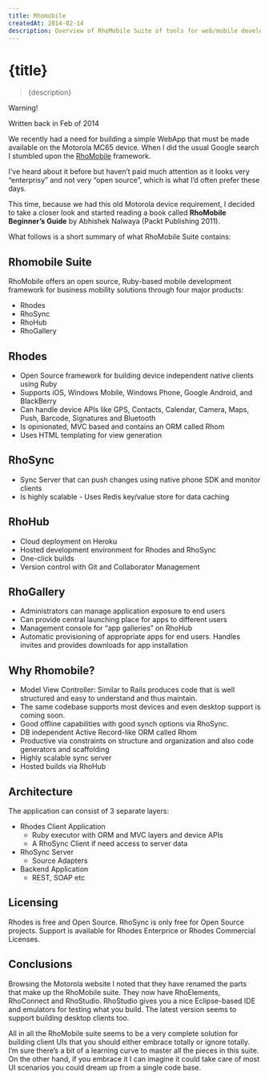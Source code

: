 ```yaml
---
title: Rhomobile
createdAt: 2014-02-14
description: Overview of RhoMobile Suite of tools for web/mobile developers.
---
```


# {title}

> {description}

<div class="custom-block warning">
  <p class="custom-block-title">Warning!</p>
  <p>Written back in Feb of 2014</p>
</div>

We recently had a need for building a simple WebApp that must be made available on the Motorola MC65 device. When I did the usual Google search I stumbled upon the [RhoMobile](https://www.zebra.com/us/en/products/software/mobile-computers/rhomobile-suite.html) framework.

I’ve heard about it before but haven’t paid much attention as it looks very “enterprisy” and not very “open source”, which is what I’d often prefer these days.

This time, because we had this old Motorola device requirement, I decided to take a closer look and started reading a book called **RhoMobile Beginner’s Guide** by Abhishek Nalwaya (Packt Publishing 2011).

What follows is a short summary of what RhoMobile Suite contains:

## Rhomobile Suite

RhoMobile offers an open source, Ruby-based mobile development framework for business mobility solutions through four major products:

- Rhodes
- RhoSync
- RhoHub
- RhoGallery

## Rhodes

- Open Source framework for building device independent native clients using Ruby
- Supports iOS, Windows Mobile, Windows Phone, Google Android, and BlackBerry
- Can handle device APIs like GPS, Contacts, Calendar, Camera, Maps, Push, Barcode, Signatures and Bluetooth
- Is opinionated, MVC based and contains an ORM called Rhom
- Uses HTML templating for view generation

## RhoSync

- Sync Server that can push changes using native phone SDK and monitor clients
- Is highly scalable - Uses Redis key/value store for data caching

## RhoHub

- Cloud deployment on Heroku
- Hosted development environment for Rhodes and RhoSync
- One-click builds
- Version control with Git and Collaborator Management

## RhoGallery

- Administrators can manage application exposure to end users
- Can provide central launching place for apps to different users
- Management console for “app galleries” on RhoHub
- Automatic provisioning of appropriate apps for end users. Handles invites and provides downloads for app installation

## Why Rhomobile?

- Model View Controller: Similar to Rails produces code that is well structured and easy to understand and thus maintain.
- The same codebase supports most devices and even desktop support is coming soon.
- Good offline capabilities with good synch options via RhoSync.
- DB independent Active Record-like ORM called Rhom
- Productive via constraints on structure and organization and also code generators and scaffolding
- Highly scalable sync server
- Hosted builds via RhoHub

## Architecture

The application can consist of 3 separate layers:

- Rhodes Client Application
  - Ruby executor with ORM and MVC layers and device APIs
  - A RhoSync Client if need access to server data
- RhoSync Server
  - Source Adapters
- Backend Application
  - REST, SOAP etc

## Licensing

Rhodes is free and Open Source. RhoSync is only free for Open Source projects. Support is available for Rhodes Enterprice or Rhodes Commercial Licenses.

## Conclusions

Browsing the Motorola website I noted that they have renamed the parts that make up the RhoMobile suite. They now have RhoElements, RhoConnect and RhoStudio. RhoStudio gives you a nice Eclipse-based IDE and emulators for testing what you build. The latest version seems to support building desktop clients too.

All in all the RhoMobile suite seems to be a very complete solution for building client UIs that you should either embrace totally or ignore totally. I’m sure there’s a bit of a learning curve to master all the pieces in this suite. On the other hand, if you embrace it I can imagine it could take care of most UI scenarios you could dream up from a single code base.
